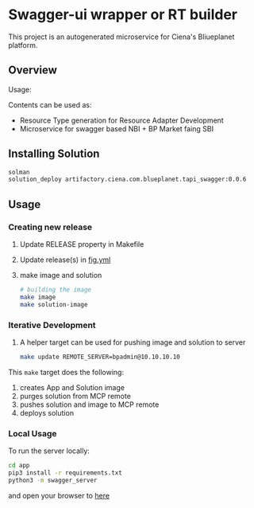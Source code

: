 # Swagger-ui wrapper or RT builder

This project is an autogenerated microservice for Ciena's Bliueplanet platform.

## Overview

Usage:

Contents can be used as:

* Resource Type generation for Resource Adapter Development
* Microservice for swagger based NBI + BP Market faing SBI

## Installing Solution

```bash
solman
solution_deploy artifactory.ciena.com.blueplanet.tapi_swagger:0.0.6
```

## Usage

### Creating new release

1. Update RELEASE property in Makefile
2. Update release(s) in [fig.yml](solution/fig.yml)
3. make image and solution

    ```bash
    # building the image
    make image
    make solution-image
    ```

### Iterative Development

1. A helper target can be used for pushing image and solution to server

    ```bash
    make update REMOTE_SERVER=bpadmin@10.10.10.10
    ```

This `make` target does the following:

1. creates App and Solution image
2. purges solution from MCP remote
3. pushes solution and image to MCP remote
4. deploys solution

### Local Usage

To run the server locally:

```bash
cd app
pip3 install -r requirements.txt
python3 -m swagger_server
```

and open your browser to [here](http://localhost:8080/tapi_swagger/ui/)
